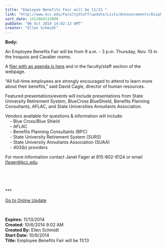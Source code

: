 ```yaml
---
title: "​Employee Benefits Fair will be 11/13 "
link: "http://www.kcc.edu/FacultyStaff/update/Lists/Announcements/DispForm.aspx?ID=1660"
sort_date: 1412604133000
pubDate: "06 Oct 2014 14:02:13 GMT"
creator: "Ellen Schmidt"
---
```


<div><b>Body:</b> <div class="ExternalClass6789200A8029413C95D7FAEB9D7536FE"><p>An Employee Benefits Fair will be from 9 a.m. - 3 p.m. Thursday, Nov. 13 in the Iroquois and Cavalier rooms.</p>
<p>A <a href="/FacultyStaff/departments/hr/Documents/2014%20Employee%20Benefits%20Fair.pdf">flier with an agenda is here</a> and in the faculty/staff section of the webpage.</p>
<p>“All full-time employees are strongly encouraged to attend to learn more about their benefits,” said David Cagle, director of human resources. </p>
<p>Featured presentations/events will include presentations from State University Retirement System, BlueCross BlueShield, Benefits Planning Consultants, AFLAC, and State Universities Annuitants Association.</p>
<p>Vendors available for questions &amp; information will include: <br />    - Blue Cross/Blue Shield<br />    - AFLAC<br />    - Benefits Planning Consultants (BPC)<br />    - State University Retirement System (SURS)<br />    - State University Annuitants Association (SUAA)<br />    - 403(b) providers</p>
<p>For more information contact Janet Fager at 815-802-8124 or email <a href="mailto:jfager@kcc.edu">jfager@kcc.edu</a>.<br /></p>
<p> </p>
<p> </p>
<p>*** </p>
<p><a href="/update">Go to Online Update</a></p>
<p> </p></div></div>
<div><b>Expires:</b> 11/13/2014</div>
<div><b>Created:</b> 10/6/2014 9:02 AM</div>
<div><b>Created By:</b> Ellen Schmidt</div>
<div><b>Start Date:</b> 10/6/2014</div>
<div><b>Title:</b> ​Employee Benefits Fair will be 11/13 </div>
